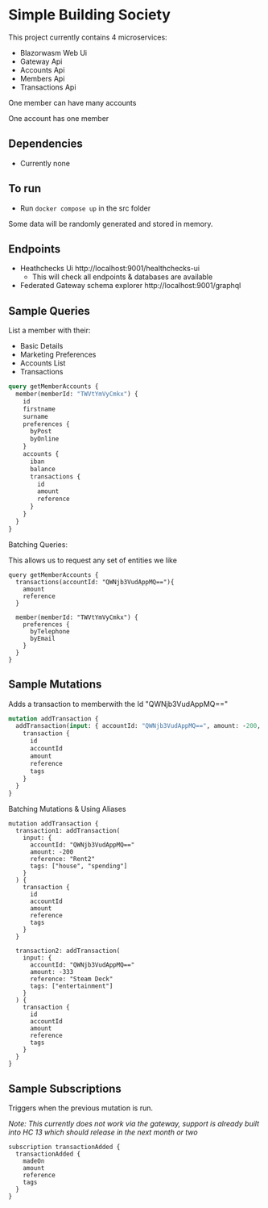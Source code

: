 #  Simple Building Society 

This project currently contains 4 microservices:

* Blazorwasm Web Ui
* Gateway Api
* Accounts Api
* Members Api
* Transactions Api

One member can have many accounts

One account has one member

## Dependencies
* Currently none

## To run
* Run `docker compose up` in the src folder

Some data will be randomly generated and stored in memory.

## Endpoints
* Heathchecks Ui http://localhost:9001/healthchecks-ui
  * This will check all endpoints & databases are available
* Federated Gateway schema explorer http://localhost:9001/graphql

## Sample Queries

List a member with their:
* Basic Details
* Marketing Preferences
* Accounts List
* Transactions

```graphql
query getMemberAccounts {
  member(memberId: "TWVtYmVyCmkx") {
    id
    firstname
    surname
    preferences {
      byPost
      byOnline
    }
    accounts {
      iban
      balance
      transactions {
        id
        amount
        reference
      }
    }
  }
}
```

Batching Queries:

This allows us to request any set of entities we like
```
query getMemberAccounts {
  transactions(accountId: "QWNjb3VudAppMQ=="){
    amount
    reference
  }

  member(memberId: "TWVtYmVyCmkx") {
    preferences {
      byTelephone
      byEmail
    }
  }
}
```

## Sample Mutations
Adds a transaction to memberwith the Id "QWNjb3VudAppMQ=="

```graphql
mutation addTransaction {
  addTransaction(input: { accountId: "QWNjb3VudAppMQ==", amount: -200, reference: "Rent2",  tags: ["house", "spending"] }) {
    transaction {
      id
      accountId
      amount
      reference
      tags
    }
  }
}
```

Batching Mutations & Using Aliases
```
mutation addTransaction {
  transaction1: addTransaction(
    input: {
      accountId: "QWNjb3VudAppMQ=="
      amount: -200
      reference: "Rent2"
      tags: ["house", "spending"]
    }
  ) {
    transaction {
      id
      accountId
      amount
      reference
      tags
    }
  }

  transaction2: addTransaction(
    input: {
      accountId: "QWNjb3VudAppMQ=="
      amount: -333
      reference: "Steam Deck"
      tags: ["entertainment"]
    }
  ) {
    transaction {
      id
      accountId
      amount
      reference
      tags
    }
  }
}

```

## Sample Subscriptions
Triggers when the previous mutation is run.

*Note: This currently does not work via the gateway, support is already built into HC 13 which should release in the next month or two*

```
subscription transactionAdded {
  transactionAdded {
    madeOn
    amount
    reference
    tags
  }
}
```